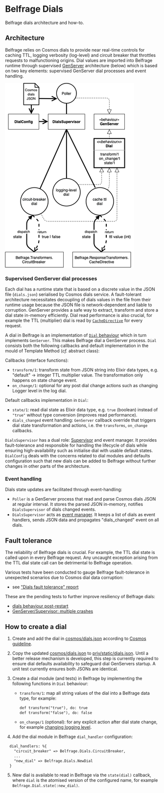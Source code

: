# Belfrage Dials

Belfrage dials architecture and how-to.

## Architecture
Belfrage relies on Cosmos dials to provide near real-time controls for caching TTL, logging verbosity (log-level) and circuit breaker that throttles requests to malfunctioning origins. Dial values are imported into Belfrage runtime through supervised [GenServer](https://hexdocs.pm/elixir/GenServer.html) architecture (below) which is based on two key elements: supervised GenServer dial processes and event handling.

![belfrage dials architecture](img/belfrage_dials_architecture.png)

### Supervised GenServer dial processes
Each dial has a runtime state that is based on a discrete value in the JSON file (`dials.json`) serialised by Cosmos dials service. A fault-tolerant architecture necessitates decoupling of dials values in the file from their runtime usage because the JSON file is network-dependent and liable to corruption. GenServer provides a safe way to extract, transform and store a dial state in-memory efficiently. Dial read performance is also crucial, for example the TTL (multiplier) dial is read by [`CacheDirective`](https://github.com/bbc/belfrage/blob/1c6feb2d6d5d6501e4b90e2004e76357b2bef2f0/lib/belfrage/response_transformers/cache_directive.ex#L17) for every request.

A dial in Belfrage is an implementation of [`Dial` behaviour](https://github.com/bbc/belfrage/blob/master/lib/belfrage/dial.ex) which in turn implements `GenServer`. This makes Belfrage dial a GenServer process. `Dial` consists both the following callbacks and default implementation in the mould of Template Method (*cf.* abstract class):

Callbacks (interface functions):

- `transform/1`: transform state from JSON string into Elixir data types, e.g. "default" -> integer TTL multiplier value. The transformation only happens on state change event.
- `on_change/1`: optional for any post dial change actions such as changing Logger level in the log dial.

Default callbacks implementation in `Dial`:

- `state/1`: read dial state as Elixir data type, e.g. `true` (boolean) instead of `"true"` without type conversion (improves read performance).
- `dials_changed` event handling: `GenServer` callback override that triggers dial state transformation and actions, i.e. the `transforms`, `on_change` callbacks.

`DialsSupervisor` has a dual role: [Supervisor](https://hexdocs.pm/elixir/Supervisor.html) and event manager. It provides
fault-tolerance and responsible for handling the lifecycle of dials while ensuring high-availability such as initialise dial with usable default states. `DialConfig` deals with the concerns related to dial modules and defaults configuration such that new dials can be added to Belfrage without further changes in other parts of the architecture.
 
### Event handling
Dials state updates are facilitated through event-handling:

- `Poller` is a GenServer process that read and parse Cosmos dials JSON at regular interval. It stores the parsed JSON in-memory, notifies `DialsSupervisor` of dials changed events.
- `DialsSupervisor` acts as [event manager](http://blog.plataformatec.com.br/2016/11/replacing-genevent-by-a-supervisor-genserver/). It keeps a list of dials as event handlers, sends JSON data and propagates "dials_changed" event on all dials.

## Fault tolerance
The reliability of Belfrage dials is crucial. For example, the TTL dial state is called upon in every Belfrage request. Any uncaught exception arising from the TTL dial state call can be detrimental to Belfrage operation.

Various tests have been conducted to gauge Belfrage fault-tolerance in unexpected scenarios due to Cosmos dial data corruption:

- see ["Dials fault tolerance" report](https://github.com/bbc/belfrage/blob/master/docs/load-test-results/2020-07-06-dials-fault-tolerance.md)

These are the pending tests to further improve resiliency of Belfrage dials:

- [dials behaviour post-restart](https://jira.dev.bbc.co.uk/browse/RESFRAME-3663)
- [GenServer/Supervisor: multiple crashes](https://jira.dev.bbc.co.uk/browse/RESFRAME-3685)

## How to create a dial

1. Create and add the dial in [cosmos/dials.json](https://github.com/bbc/belfrage/blob/master/cosmos/dials.json) according to [Cosmos guideline](https://confluence.dev.bbc.co.uk/display/platform/Developing+with+Dials#DevelopingwithDials-3:WriteaDialSchema).

2. Copy the updated [cosmos/dials.json](https://github.com/bbc/belfrage/blob/master/cosmos/dials.json) to [priv/static/dials.json](https://github.com/bbc/belfrage/blob/master/priv/static/dials.json). Until a better release mechanism is developed, this step is currently required to ensure dial defaults availability to safeguard dial GenServers startup. A unit test currently ensures both JSONs are identical.

3. Create a dial module (and tests) in Belfrage by implementing the following functions in `Dial` behaviour:
    - `transform/1`: map all string values of the dial into a Belfrage data type, for example:
    
      ```
      def transform("true"), do: true
      def transform("false"), do: false
      ```
    - `on_change/1` (optional): for any explicit action after dial state change, for example [changing logging level](https://github.com/bbc/belfrage/blob/1c6feb2d6d5d6501e4b90e2004e76357b2bef2f0/lib/belfrage/dials/logging_level.ex#L14).

4. Add the dial module in Belfrage `dial_handler` configuration:

  ```
    dial_handlers: %{
      "circuit_breaker" => Belfrage.Dials.CircuitBreaker,
      ...
      "new_dial" => Belfrage.Dials.NewDial
    }
  ```
  
5. New dial is available to read in Belfrage via the `state(dial)` callback, where `dial` is the atomised version of the configured name, for example `Belfrage.Dial.state(:new_dial)`.
      


